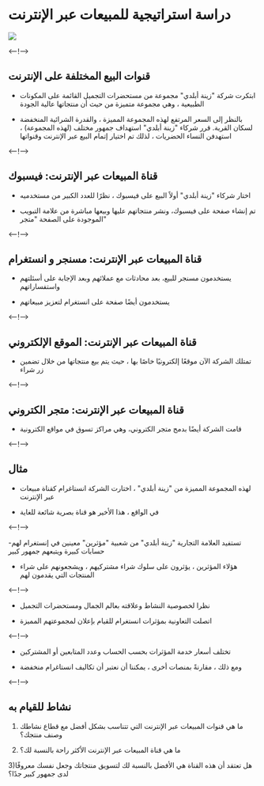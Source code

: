 # دراسة استراتيجية للمبيعات عبر الإنترنت
![](http://douar.tech/dt_assets/session-2/slide-1.png)

<--!-->

## قنوات البيع المختلفة على الإنترنت

- ابتكرت شركة "زينة أبلدي" مجموعة من مستحضرات التجميل القائمة على المكونات الطبيعية ، وهي مجموعة متميزة من حيث أن منتجاتها عالية الجودة

- بالنظر إلى السعر المرتفع لهذه المجموعة المميزة ، والقدرة الشرائية المنخفضة لسكان القرية. قرر شركاء "زينة أبلدي" استهداف جمهور مختلف (لهذه المجموعة) ، استهدفن النساء الحضريات ، لذلك تم اختيار إتمام البيع  عبر الإنترنت وقنواتها

<--!-->

## قناة المبيعات عبر الإنترنت: فيسبوك

- اختار شركاء "زينة أبلدي" أولاً البيع على فيسبوك ، نظرًا للعدد الكبير من مستخدميه

- تم إنشاء صفحة على فيسبوك، ونشر منتجاتهم عليها وبيعها مباشرة من علامة التبويب الموجودة على الصفحة "متجر"

<--!-->

## قناة المبيعات عبر الإنترنت: مسنجر و انستغرام

- يستخدمون مسنجر للبيع، بعد محادثات مع عملائهم وبعد الإجابة على أسئلتهم واستفساراتهم

- يستخدمون أيضًا صفحة على انستغرام لتعزيز مبيعاتهم

<--!-->

## قناة المبيعات عبر الإنترنت: الموقع الإلكتروني

- تمتلك الشركة الآن موقعًا إلكترونيًا خاصًا بها ، حيث يتم بيع منتجاتها من خلال تضمين زر شراء

<--!-->

## قناة المبيعات عبر الإنترنت: متجر الكتروني

- قامت الشركة أيضًا بدمج متجر الكتروني، وهي مراكز تسوق في مواقع الكترونية

<--!-->

## مثال

- لهذه المجموعة المميزة من "زينة أبلدي" ، اختارت الشركة انستاغرام كقناة مبيعات عبر الإنترنت

- في الواقع ، هذا الأخير هو قناة بصرية شائعة للغاية

<--!-->

-تستفيد العلامة التجارية "زينة أبلدي" من شعبية "مؤثرين" معينين في إنستغرام لهم حسابات كبيرة ويتبعهم جمهور كبير

- هؤلاء المؤثرين ، يؤثرون على سلوك شراء مشتركيهم ، ويشجعونهم على شراء المنتجات التي يقدمون لهم

<--!-->

- نظرا لخصوصية النشاط وعلاقته بعالم الجمال ومستحضرات التجميل

- اتصلت التعاونية بمؤثرات انستغرام للقيام بإعلان لمجموعتهم المميزة 

<--!-->

- تختلف أسعار خدمة المؤثرات بحسب الحساب وعدد المتابعين أو المشتركين

- ومع ذلك ، مقارنةً بمنصات أخرى ، يمكننا أن نعتبر أن تكاليف انستاغرام منخفضة

<--!-->

## نشاط للقيام به

1) ما هي قنوات المبيعات عبر الإنترنت التي تتناسب بشكل أفضل مع قطاع نشاطك وصنف منتجك؟

2) ما هي قناة المبيعات عبر الإنترنت الأكثر راحة بالنسبة لك؟ 

3)هل تعتقد أن هذه القناة هي الأفضل بالنسبة لك لتسويق منتجاتك وجعل نفسك معروفًا لدى جمهور كبير جدًا؟

